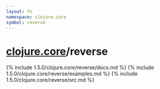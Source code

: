 ```yaml
---
layout: fn
namespace: clojure.core
symbol: reverse
---
```


# [clojure.core](../)/reverse

{% include 1.5.0/clojure.core/reverse/docs.md %}
{% include 1.5.0/clojure.core/reverse/examples.md %}
{% include 1.5.0/clojure.core/reverse/src.md %}

